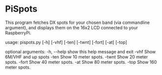 # PiSpots

This program fetches DX spots for your chosen band (via commandline argument), and displays them on the 16x2 LCD connected to your RaspberryPi.

usage: pispots.py [-h] [-vhf] [-ten] [-twnt] [-fort] [-at] [-top]

optional arguments:
  -h, --help  show this help message and exit
  -vhf        Show 6M/VHF and up spots
  -ten        Show 10 meter spots.
  -twnt       Show 20 meter spots.
  -fort       Show 40 meter spots.
  -at         Show 80 meter spots.
  -top        Show 160 meter spots.
